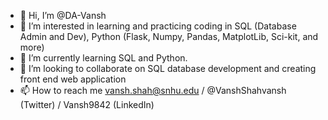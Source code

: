 - 👋 Hi, I’m @DA-Vansh
- 👀 I’m interested in learning and practicing coding in SQL (Database Admin and Dev), Python (Flask, Numpy, Pandas, MatplotLib, Sci-kit, and more)
- 🌱 I’m currently learning SQL and Python.
- 💞️ I’m looking to collaborate on SQL database development and creating front end web application
- 📫 How to reach me vansh.shah@snhu.edu / @VanshShahvansh (Twitter) / Vansh9842 (LinkedIn)

<!---
DA-Vansh/DA-Vansh is a ✨ special ✨ repository because its `README.md` (this file) appears on your GitHub profile.
You can click the Preview link to take a look at your changes.
--->
